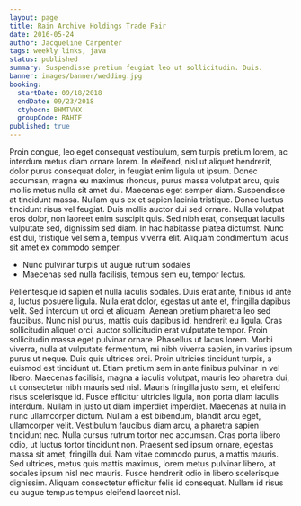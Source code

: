 ```yaml
---
layout: page
title: Rain Archive Holdings Trade Fair
date: 2016-05-24
author: Jacqueline Carpenter
tags: weekly links, java
status: published
summary: Suspendisse pretium feugiat leo ut sollicitudin. Duis.
banner: images/banner/wedding.jpg
booking:
  startDate: 09/18/2018
  endDate: 09/23/2018
  ctyhocn: BHMTVHX
  groupCode: RAHTF
published: true
---
```

Proin congue, leo eget consequat vestibulum, sem turpis pretium lorem, ac interdum metus diam ornare lorem. In eleifend, nisl ut aliquet hendrerit, dolor purus consequat dolor, in feugiat enim ligula ut ipsum. Donec accumsan, magna eu maximus rhoncus, purus massa volutpat arcu, quis mollis metus nulla sit amet dui. Maecenas eget semper diam. Suspendisse at tincidunt massa. Nullam quis ex et sapien lacinia tristique. Donec luctus tincidunt risus vel feugiat. Duis mollis auctor dui sed ornare. Nulla volutpat eros dolor, non laoreet enim suscipit quis. Sed nibh erat, consequat iaculis vulputate sed, dignissim sed diam. In hac habitasse platea dictumst. Nunc est dui, tristique vel sem a, tempus viverra elit. Aliquam condimentum lacus sit amet ex commodo semper.

* Nunc pulvinar turpis ut augue rutrum sodales
* Maecenas sed nulla facilisis, tempus sem eu, tempor lectus.

Pellentesque id sapien et nulla iaculis sodales. Duis erat ante, finibus id ante a, luctus posuere ligula. Nulla erat dolor, egestas ut ante et, fringilla dapibus velit. Sed interdum ut orci et aliquam. Aenean pretium pharetra leo sed faucibus. Nunc nisl purus, mattis quis dapibus id, hendrerit eu ligula. Cras sollicitudin aliquet orci, auctor sollicitudin erat vulputate tempor. Proin sollicitudin massa eget pulvinar ornare. Phasellus ut lacus lorem. Morbi viverra, nulla at vulputate fermentum, mi nibh viverra sapien, in varius ipsum purus ut neque. Duis quis ultrices orci. Proin ultricies tincidunt turpis, a euismod est tincidunt ut.
Etiam pretium sem in ante finibus pulvinar in vel libero. Maecenas facilisis, magna a iaculis volutpat, mauris leo pharetra dui, ut consectetur nibh mauris sed nisl. Mauris fringilla justo sem, et eleifend risus scelerisque id. Fusce efficitur ultricies ligula, non porta diam iaculis interdum. Nullam in justo ut diam imperdiet imperdiet. Maecenas at nulla in nunc ullamcorper dictum. Nullam a est bibendum, blandit arcu eget, ullamcorper velit. Vestibulum faucibus diam arcu, a pharetra sapien tincidunt nec. Nulla cursus rutrum tortor nec accumsan. Cras porta libero odio, ut luctus tortor tincidunt non. Praesent sed ipsum ornare, egestas massa sit amet, fringilla dui. Nam vitae commodo purus, a mattis mauris. Sed ultrices, metus quis mattis maximus, lorem metus pulvinar libero, at sodales ipsum nisl nec mauris. Fusce hendrerit odio in libero scelerisque dignissim. Aliquam consectetur efficitur felis id consequat. Nullam id risus eu augue tempus tempus eleifend laoreet nisl.
